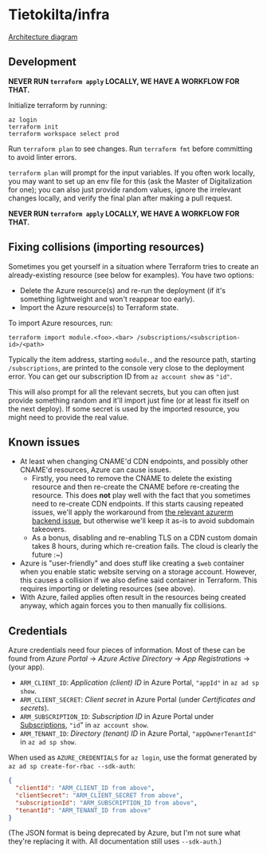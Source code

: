 # Tietokilta/infra

[Architecture diagram](https://miro.com/app/board/o9J_lVeCVWw=/)

## Development

**NEVER RUN `terraform apply` LOCALLY, WE HAVE A WORKFLOW FOR THAT.**

Initialize terraform by running:
```shell
az login
terraform init
terraform workspace select prod
```

Run `terraform plan` to see changes. Run `terraform fmt` before committing to avoid linter errors.

`terraform plan` will prompt for the input variables. If you often work locally, you may want to set up an env file
for this (ask the Master of Digitalization for one); you can also just provide random values, ignore the irrelevant
changes locally, and verify the final plan after making a pull request.

**NEVER RUN `terraform apply` LOCALLY, WE HAVE A WORKFLOW FOR THAT.**

## Fixing collisions (importing resources)

Sometimes you get yourself in a situation where Terraform tries to create an already-existing resource (see below
for examples). You have two options:

- Delete the Azure resource(s) and re-run the deployment (if it's something lightweight and won't reappear too early).
- Import the Azure resource(s) to Terraform state.

To import Azure resources, run:

```shell
terraform import module.<foo>.<bar> /subscriptions/<subscription-id>/<path>
```

Typically the item address, starting `module.`, and the resource path, starting `/subscriptions`, are printed to
the console very close to the deployment error. You can get our subscription ID from `az account show` as `"id"`.

This will also prompt for all the relevant secrets, but you can often just provide something random and it'll
import just fine (or at least fix itself on the next deploy). If some secret is used by the imported resource, you
might need to provide the real value.

## Known issues

- At least when changing CNAME'd CDN endpoints, and possibly other CNAME'd resources, Azure can cause issues.
  - Firstly, you need to remove the CNAME to delete the existing resource and then re-create the CNAME before
    re-creating the resource. This does **not** play well with the fact that you sometimes need to re-create CDN
    endpoints. If this starts causing repeated issues, we'll apply the workaround from
    [the relevant azurerm backend issue](https://github.com/hashicorp/terraform-provider-azurerm/issues/11231), but
    otherwise we'll keep it as-is to avoid subdomain takeovers.
  - As a bonus, disabling and re-enabling TLS on a CDN custom domain takes 8 hours, during which re-creation fails.
    The cloud is clearly the future :~)
- Azure is "user-friendly" and does stuff like creating a `$web` container when you enable static website serving on
  a storage account. However, this causes a collision if we also define said container in Terraform. This requires
  importing or deleting resources (see above).
- With Azure, failed applies often result in the resources being created anyway, which again forces you to then
  manually fix collisions.

## Credentials

Azure credentials need four pieces of information. Most of these can be found from _Azure Portal_ &rarr; _Azure Active
Directory_ &rarr; _App Registrations_ &rarr; (your app).

- `ARM_CLIENT_ID`: _Application (client) ID_ in Azure Portal, `"appId"` in `az ad sp show`.
- `ARM_CLIENT_SECRET`: _Client secret_ in Azure Portal (under _Certificates and secrets_).
- `ARM_SUBSCRIPTION_ID`: _Subscription ID_ in Azure Portal under
  [Subscriptions](https://portal.azure.com/#blade/Microsoft_Azure_Billing/SubscriptionsBlade),
  `"id`" in `az account show`.
- `ARM_TENANT_ID`: _Directory (tenant) ID_ in Azure Portal, `"appOwnerTenantId"` in `az ad sp show`.

When used as `AZURE_CREDENTIALS` for `az login`, use the format generated by `az ad sp create-for-rbac --sdk-auth`:

```json
{
  "clientId": "ARM_CLIENT_ID from above",
  "clientSecret": "ARM_CLIENT_SECRET from above",
  "subscriptionId": "ARM_SUBSCRIPTION_ID from above",
  "tenantId": "ARM_TENANT_ID from above"
}
```

(The JSON format is being deprecated by Azure, but I'm not sure what they're replacing it with. All documentation still
uses `--sdk-auth`.)
